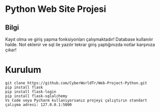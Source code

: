 # Python Web Site Projesi 

## Bilgi
Kayıt olma ve giriş yapma fonksiyonları çalışmaktadır!
Database kullanılır halde.
Not eklenir ve sql ile yazılır tekrar giriş yaptığınızda notlar karşınıza çıkar!

Kurulum
=
    git clone https://github.com/CyberWorldTr/Web-Project-Python.git
    pip install flask
    pip install flask-login
    pip install flask-sqlalchemy
    Vs Code veya Pycharm kullanıyorsanız projeyi çalıştırın standart çalışma adresi: 127.0.0.1:5000
